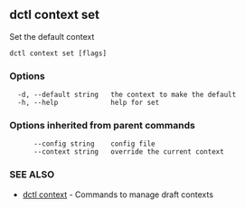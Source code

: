 ## dctl context set

Set the default context

```
dctl context set [flags]
```

### Options

```
  -d, --default string   the context to make the default
  -h, --help             help for set
```

### Options inherited from parent commands

```
      --config string    config file
      --context string   override the current context
```

### SEE ALSO

* [dctl context](dctl_context.md)	 - Commands to manage draft contexts


